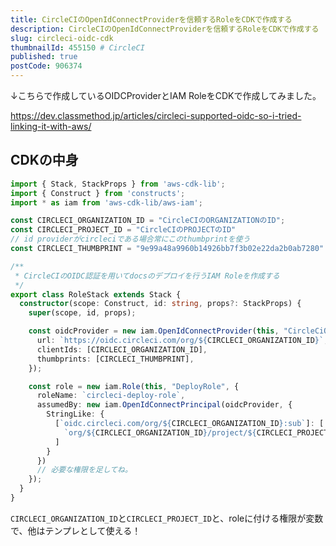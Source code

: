 ```yaml
---
title: CircleCIのOpenIdConnectProviderを信頼するRoleをCDKで作成する
description: CircleCIのOpenIdConnectProviderを信頼するRoleをCDKで作成する
slug: circleci-oidc-cdk
thumbnailId: 455150 # CircleCI
published: true
postCode: 906374
---
```


↓こちらで作成しているOIDCProviderとIAM RoleをCDKで作成してみました。

https://dev.classmethod.jp/articles/circleci-supported-oidc-so-i-tried-linking-it-with-aws/

## CDKの中身

```ts
import { Stack, StackProps } from 'aws-cdk-lib';
import { Construct } from 'constructs';
import * as iam from 'aws-cdk-lib/aws-iam';

const CIRCLECI_ORGANIZATION_ID = "CircleCIのORGANIZATIONのID";
const CIRCLECI_PROJECT_ID = "CircleCIのPROJECTのID"
// id providerがcircleciである場合常にこのthumbprintを使う
const CIRCLECI_THUMBPRINT = "9e99a48a9960b14926bb7f3b02e22da2b0ab7280"

/**
 * CircleCIのOIDC認証を用いてdocsのデプロイを行うIAM Roleを作成する
 */
export class RoleStack extends Stack {
  constructor(scope: Construct, id: string, props?: StackProps) {
    super(scope, id, props);

    const oidcProvider = new iam.OpenIdConnectProvider(this, "CircleCiOidcProvider", {
      url: `https://oidc.circleci.com/org/${CIRCLECI_ORGANIZATION_ID}`,
      clientIds: [CIRCLECI_ORGANIZATION_ID],
      thumbprints: [CIRCLECI_THUMBPRINT],
    });

    const role = new iam.Role(this, "DeployRole", {
      roleName: `circleci-deploy-role`,
      assumedBy: new iam.OpenIdConnectPrincipal(oidcProvider, {
        StringLike: {
          [`oidc.circleci.com/org/${CIRCLECI_ORGANIZATION_ID}:sub`]: [
            `org/${CIRCLECI_ORGANIZATION_ID}/project/${CIRCLECI_PROJECT_ID}/user/*`
          ]
        }
      })
      // 必要な権限を足してね。
    });
  }
}
```
`CIRCLECI_ORGANIZATION_ID`と`CIRCLECI_PROJECT_ID`と、roleに付ける権限が変数で、他はテンプレとして使える！
